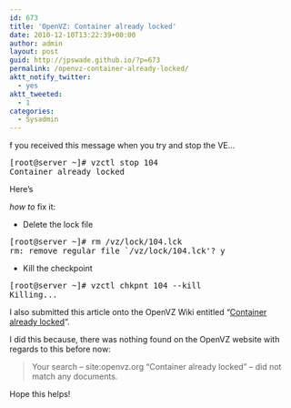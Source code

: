 ```yaml
---
id: 673
title: 'OpenVZ: Container already locked'
date: 2010-12-10T13:22:39+00:00
author: admin
layout: post
guid: http://jpswade.github.io/?p=673
permalink: /openvz-container-already-locked/
aktt_notify_twitter:
  - yes
aktt_tweeted:
  - 1
categories:
  - Sysadmin
---
```

<p class="lead">
  f you received this message when you try and stop the VE&#8230;
</p>

<pre>[root@server ~]# vzctl stop 104
Container already locked</pre>

<!--more-->Here&#8217;s 

_how to_ fix it:

  * Delete the lock file

<pre>[root@server ~]# rm /vz/lock/104.lck
rm: remove regular file `/vz/lock/104.lck'? y</pre>

  * Kill the checkpoint

<pre>[root@server ~]# vzctl chkpnt 104 --kill
Killing...</pre>

I also submitted this article onto the OpenVZ Wiki entitled &#8220;[Container already locked](http://wiki.openvz.org/Container_already_locked)&#8220;.

I did this because, there was nothing found on the OpenVZ website with regards to this before now:

> Your search &#8211; site:openvz.org &#8220;Container already locked&#8221; &#8211; did not match any documents.

Hope this helps!